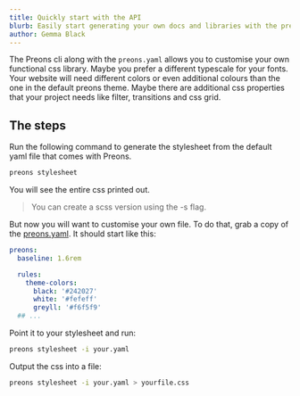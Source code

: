 ```yaml
---
title: Quickly start with the API
blurb: Easily start generating your own docs and libraries with the preons cli
author: Gemma Black
---
```


The Preons cli along with the `preons.yaml` allows you to customise your own functional css library. Maybe you prefer a different typescale for your fonts. Your website will need different colors or even additional colours than the one in the default preons theme. Maybe there are additional css properties that your project needs like filter, transitions and css grid.

## The steps

Run the following command to generate the stylesheet from the default yaml file that comes with Preons.

```bash
preons stylesheet
```

You will see the entire css printed out.

> You can create a scss version using the -s flag.

But now you will want to customise your own file. To do that, grab a copy of the [preons.yaml](https://raw.githubusercontent.com/preons/preons/master/config/preons.yaml). It should start like this:

```yaml
preons:
  baseline: 1.6rem

  rules:
    theme-colors:
      black: '#242027'
      white: '#fefeff'
      greyll: '#f6f5f9'
  ## ...
```

Point it to your stylesheet and run:

```bash
preons stylesheet -i your.yaml
```

Output the css into a file:

```bash
preons stylesheet -i your.yaml > yourfile.css
```
